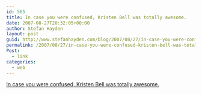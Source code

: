 ```yaml
---
id: 565
title: In case you were confused, Kristen Bell was totally awesome.
date: 2007-08-27T20:32:05+00:00
author: Stefan Hayden
layout: post
guid: http://www.stefanhayden.com/blog/2007/08/27/in-case-you-were-confused-kristen-bell-was-totally-awesome/
permalink: /2007/08/27/in-case-you-were-confused-kristen-bell-was-totally-awesome/
Post:
  - link
categories:
  - web
---
```

<a href="http://www.ew.com/ew/article/0,,20052938,00.html">In case you were confused, Kristen Bell was totally awesome.</a>